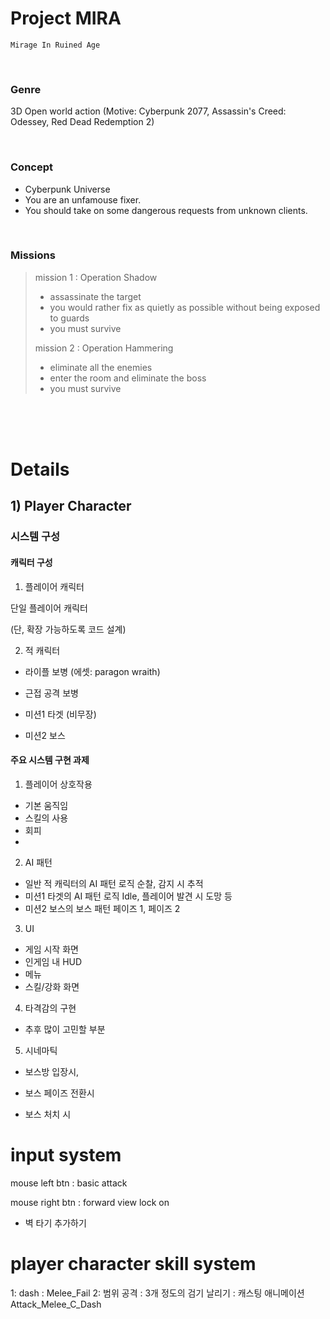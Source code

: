 # Project MIRA

`Mirage In Ruined Age`

<br>

### Genre

3D Open world action
(Motive: Cyberpunk 2077, Assassin's Creed: Odessey, Red Dead Redemption 2)

<br>

### Concept

- Cyberpunk Universe
- You are an unfamouse fixer.
- You should take on some dangerous requests from unknown clients.

<br>

### Missions

> mission 1 : Operation Shadow
> 
> - assassinate the target
> - you would rather fix as quietly as possible without being exposed to guards
> - you must survive
> 
> 
> mission 2 : Operation Hammering
> 
> - eliminate all the enemies
> - enter the room and eliminate the boss
> - you must survive

<br><br><br>

# Details

## 1) Player Character



### 시스템 구성

#### 캐릭터 구성

1) 플레이어 캐릭터

단일 플레이어 캐릭터

(단, 확장 가능하도록 코드 설계)


2) 적 캐릭터

- 라이플 보병
(에셋: paragon wraith)

- 근접 공격 보병

- 미션1 타겟 (비무장)

- 미션2 보스


#### 주요 시스템 구현 과제

1) 플레이어 상호작용

- 기본 움직임
- 스킬의 사용
- 회피
- 

2) AI 패턴

- 일반 적 캐릭터의 AI 패턴 로직
순찰, 감지 시 추적
- 미션1 타겟의 AI 패턴 로직
Idle, 플레이어 발견 시 도망 등
- 미션2 보스의 보스 패턴
페이즈 1, 페이즈 2

3) UI

- 게임 시작 화면
- 인게임 내 HUD
- 메뉴
- 스킬/강화 화면


4) 타격감의 구현

- 추후 많이 고민할 부분

5) 시네마틱



- 보스방 입장시,

- 보스 페이즈 전환시

- 보스 처치 시




# input system

mouse left btn : basic attack

mouse right btn : forward view lock on

+ 벽 타기 추가하기

# player character skill system

1: dash     : Melee_Fail
2: 범위 공격 : 3개 정도의 검기 날리기 : 캐스팅 애니메이션 Attack_Melee_C_Dash